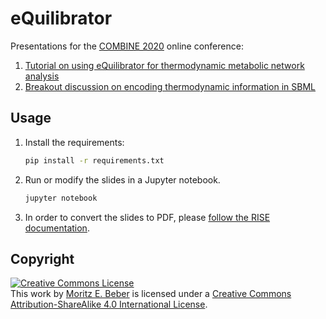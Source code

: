 # eQuilibrator

Presentations for the [COMBINE 2020](http://co.mbine.org/events/COMBINE_2020)
online conference:

1. [Tutorial on using eQuilibrator for thermodynamic metabolic network
   analysis](notebooks/tutorial.ipynb)
1. [Breakout discussion on encoding thermodynamic information in
   SBML](notebooks/breakout.ipynb)

## Usage

1. Install the requirements:
   ```bash
   pip install -r requirements.txt
   ```
2. Run or modify the slides in a Jupyter notebook.
   ```bash
   jupyter notebook
   ```
3. In order to convert the slides to PDF, please [follow the RISE
   documentation](https://rise.readthedocs.io/en/stable/exportpdf.html).

## Copyright

<a rel="license" href="http://creativecommons.org/licenses/by-sa/4.0/"><img alt="Creative Commons License" style="border-width:0" src="https://i.creativecommons.org/l/by-sa/4.0/88x31.png" /></a><br />This work by <a xmlns:cc="http://creativecommons.org/ns#" href="https://github.com/Midnighter/testing-in-style" property="cc:attributionName" rel="cc:attributionURL">Moritz E. Beber</a> is licensed under a <a rel="license" href="http://creativecommons.org/licenses/by-sa/4.0/">Creative Commons Attribution-ShareAlike 4.0 International License</a>.
